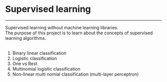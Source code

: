 # Supervised learning
---
Supervised learning without machine learning libraries.<br>
The purpose of this project is to learn about the concepts of supervised learning algorithms.<br>
<br>
1. Binary linear classification<br>
2. Logistic classification<br>
3. One vs Rest<br>
4. Multinomial logistic classification<br>
5. Non-linear multi nomial classification (multi-layer perceptron)<br>
